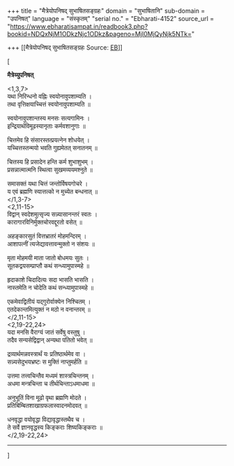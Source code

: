 +++
title = "मैत्रेयोपनिषद् सुभाषितसङ्ग्रहः"
domain = "सुभाषितानि"
sub-domain = "उपनिषत्"
language = "संस्कृतम्"
"serial no." = "Ebharati-4152"
source_url = "https://www.ebharatisampat.in/readbook3.php?bookid=NDQxNjM1ODkzNjc1ODkz&pageno=MjI0MjQyNjk5NTk="

+++
[[मैत्रेयोपनिषद् सुभाषितसङ्ग्रहः	Source: [EB](https://www.ebharatisampat.in/readbook3.php?bookid=NDQxNjM1ODkzNjc1ODkz&pageno=MjI0MjQyNjk5NTk=)]]

\[







  

**मैत्रेय्युपनिषत्**


\<1,3,7\>  
 यथा निरिन्धनो वह्निः स्वयोनावुपशाम्यति ।  
 तथा वृत्तिक्षयाच्चित्तं स्वयोनावुपशाम्यति ॥

 स्वयोनावुपशान्तस्य मनसः सत्यगामिनः ।  
 इन्द्रियार्थविमूढस्यानृताः कर्मवशानुगाः ॥

 चित्तमेव हि संसारस्तत्प्रयत्नेन शोधयेत् ।  
 यच्चित्तस्तन्मयो भवति गुह्यमेतत् सनातनम् ॥

 चित्तस्य हि प्रसादेन हन्ति कर्म शुभाशुभम् ।  
 प्रसन्नात्मात्मनि स्थित्वा सुखमव्ययमश्नुते ॥

 समासक्तं यथा चित्तं जन्तोर्विषयगोचरे ।  
 य एवं ब्रह्मणि स्यात्तत्को न मुच्येत बन्धनात् ॥  
\</1,3-7\>  
\<2,11-15\>  
 विद्वान् स्वदेशमुत्सृज्य सन्न्यासानन्तरं स्वतः ।  
 कारागारविनिर्मुक्तचोरवद्दूरतो वसेत् ॥

 अहङ्कारसुतं वित्तभ्रातरं मोहमन्दिरम् ।  
 आशापत्नीं त्यजेद्यावत्तावन्मुक्तो न संशयः ॥

 मृता मोहमयी माता जातो बोधमयः सुतः ।  
 सूतकद्वयसम्प्राप्तौ कथं सन्ध्यामुपास्महे ॥

 हृदाकाशे चिदादित्यः सदा भासति भासति ।  
 नास्तमेति न चोदेति कथं सन्ध्यामुपास्महे ॥  
   
 एकमेवाद्वितीयं यद्गुरोर्वाक्येन निश्चितम् ।  
 एतदेकान्तमित्युक्तं न मठो न वनान्तरम् ॥  
\</2,11-15\>  
\<2,19-22,24\>  
 यदा मनसि वैराग्यं जातं सर्वेषु वस्तुषु ।  
 तदैव सन्यसेद्विद्वान् अन्यथा पतितो भवेत् ॥

 द्रव्यार्थमन्नवस्त्रार्थं यः प्रतिष्ठार्थमेव वा ।  
 सन्न्यसेदुभयभ्रष्टः स मुक्तिं नाप्तुमर्हति ॥

 उत्तमा तत्त्वचिन्तैव मध्यमं शास्त्रचिन्तनम् ।  
 अधमा मन्त्रचिन्ता च तीर्थचिन्ताऽधमाधमा ॥

 अनुभूतिं विना मूढो वृथा ब्रह्मणि मोदते ।  
 प्रतिबिम्बितशाखाग्रफलास्वादनमोदवत् ॥  
   
 धनवृद्धा वयोवृद्धा विद्यावृद्धास्तथैव च ।  
 ते सर्वे ज्ञानवृद्धस्य किङ्कराः शिष्यकिङ्कराः ॥  
\</2,19-22,24\>

----------------------------------------------------




\]
